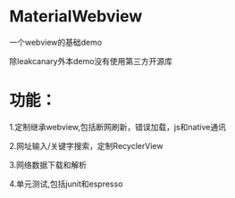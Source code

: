 # MaterialWebview
一个webview的基础demo

除leakcanary外本demo没有使用第三方开源库

# 功能：
1.定制继承webview,包括断网刷新，错误加载，js和native通讯

2.网址输入/关键字搜索，定制RecyclerView

3.网络数据下载和解析

4.单元测试,包括junit和espresso
